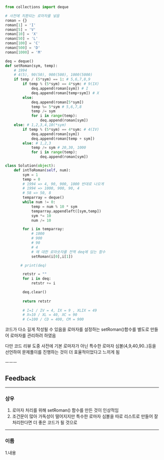 ```python
from collections import deque

# 사전에 치환되는 로마자를 넣음
roman = {}
roman[1] = 'I'
roman[5] = 'V'
roman[10] = 'X'
roman[50] = 'L'
roman[100] = 'C'
roman[500] = 'D'
roman[1000] = 'M'

deq = deque()
def setRoman(sym, temp):
    # 1994
    # 4(5), 90(50), 900(500), 1000(5000)
    if temp / (5*sym) == 1: # 5,6,7,8,9
        if temp % (5*sym) == 4*sym: # 9(IX)
            deq.append(roman[sym]) # I
            deq.append(roman[temp+sym]) # X
        else:
            deq.append(roman[5*sym])
            temp %= 5*sym # 5,6,7,8
            temp /= sym 
            for i in range(temp):
                deq.append(roman[sym])
    else: # 1,2,3,4,10(*sym)
        if temp % (5*sym) == 4*sym: # 4(IV)
            deq.append(roman[sym])
            deq.append(roman[temp + sym])
        else: # 1,2,3
            temp /= sym # 20,30, 1000
            for i in range(temp):
                deq.append(roman[sym])

class Solution(object):
    def intToRoman(self, num):
        sym = 1
        temp = 0
        # 1994 => 4, 90, 900, 1000 반대로 나오게
        # 1994 => 1000, 900, 90, 4
        # 58 => 50, 8
        temparray = deque()
        while num != 0:
            temp = num % 10 * sym
            temparray.appendleft([sym,temp])
            sym *= 10
            num /= 10

        for i in temparray:
            # 1000
            # 900
            # 90
            # 4 
            # 에 대한 로마숫자를 전역 deq에 담는 함수
            setRoman(i[0],i[1])

       # print(deq)

        retstr = ""
        for i in deq:
            retstr += i

        deq.clear()
        
        return retstr
        
        # I=1 / IV = 4, IX = 9 , XLIX = 49
        # X=10 / XL = 40, XC = 90
        # C=100 / CD = 400, CM = 900

```

코드가 다소 길게 작성될 수 있음을 로마자를 설정하는 setRoman()함수를 별도로 만들어 로마자를 관리하려 하였음


다만 코드 리뷰 도중 사전에 기본 로마자가 아닌 특수한 로마자 심볼(4,9,40,90..)등을 선언하여 문제풀이를 진행하는 것이 더 효율적이었다고 느끼게 됨

ㅡㅡㅡ

## Feedback
---
### 상우

1. 로마자 처리를 위해 setRoman() 함수를 만든 것이 인상적임
2. 조건문이 많아 가독성이 떨어지지만 특수한 로마자 심볼을 따로 리스트로 만들어 잘 처리한다면 더 좋은 코드가 될 것으로 

---
### 이름

1.내용

